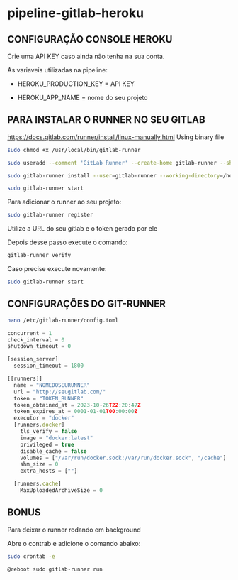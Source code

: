 # pipeline-gitlab-heroku

## CONFIGURAÇÃO CONSOLE HEROKU

Crie uma API KEY caso ainda não tenha na sua conta.

As variaveis utilizadas na pipeline:

- HEROKU_PRODUCTION_KEY = API KEY

- HEROKU_APP_NAME = nome do seu projeto

## PARA INSTALAR O RUNNER NO SEU GITLAB

https://docs.gitlab.com/runner/install/linux-manually.html
Using binary file

```bash
sudo chmod +x /usr/local/bin/gitlab-runner
```

```bash
sudo useradd --comment 'GitLab Runner' --create-home gitlab-runner --shell /bin/bash
```

```bash
sudo gitlab-runner install --user=gitlab-runner --working-directory=/home/gitlab-runner
```

```bash
sudo gitlab-runner start
```

Para adicionar o runner ao seu projeto:

```bash
sudo gitlab-runner register
```

Utilize a URL do seu gitlab e o token gerado por ele

Depois desse passo execute o comando:

```bash
gitlab-runner verify
```

Caso precise execute novamente:

```bash
sudo gitlab-runner start
```

## CONFIGURAÇÕES DO GIT-RUNNER

```bash
nano /etc/gitlab-runner/config.toml
```

```javascript
concurrent = 1
check_interval = 0
shutdown_timeout = 0

[session_server]
  session_timeout = 1800

[[runners]]
  name = "NOMEDOSEURUNNER"
  url = "http://seugitlab.com/"
  token = "TOKEN_RUNNER"
  token_obtained_at = 2023-10-26T22:20:47Z
  token_expires_at = 0001-01-01T00:00:00Z
  executor = "docker"
  [runners.docker]
	tls_verify = false
	image = "docker:latest"
	privileged = true
	disable_cache = false
	volumes = ["/var/run/docker.sock:/var/run/docker.sock", "/cache"]
	shm_size = 0
	extra_hosts = [""]

  [runners.cache]
	MaxUploadedArchiveSize = 0
```

## BONUS

Para deixar o runner rodando em background

Abre o contrab e adicione o comando abaixo:

```bash
sudo crontab -e
```

```bash
@reboot sudo gitlab-runner run
```
